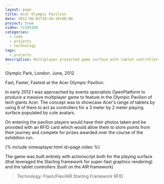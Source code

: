 ```yaml
---
layout: page
title: Acer Olympic Pavilion
date: 2012-06-01T16:44:29+00:00
project: true
video: 72145266
categories:
  - code 
  - projects 
  - technology 
tags:
  - projects
description: Multiplayer projected game surface with tablet controllers
---
```


Olympic Park, London. June, 2012

<div class="img_row">
	<img class="col three" src="{{ site.baseurl }}/images/heroes/acer-main.jpg" alt="" title="Fast, Faster, Fastest"/>
</div>
<div class="col three caption">
	Fast, Faster, Fastest at the Acer Olympic Pavilion.
</div>

In early 2012 I was approached by events specialists OpenPlatform to produce a massive multiplayer game to feature in the Olympic Pavilion of tech giants Acer. The concept was to showcase Acer's range of tablets by using 8 of them to act as controllers for a 3 meter by 2 meter playing surface populated by cute avatars.

On entering the pavilion players would have their photos taken and be provided with an RFID card which would allow them to store points from their journey and compete for prizes awarded over the course of the exhibition run.

{% include vimeoplayer.html id=page.video %}

The game was built entirely with actionscript both for the playing surface (that leveraged the Starling framework for super-fast graphics rendering) and the tablet controllers (built on the AIR framework)

>Technology:
>Flash/Flex/AIR
>Starling Framework
>RFID
